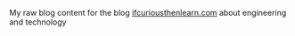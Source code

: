 My raw blog content for the blog [ifcuriousthenlearn.com](ifcuriousthenlearn.com) about engineering and technology


